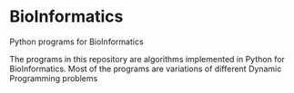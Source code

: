 # BioInformatics
Python programs for BioInformatics 


The programs in this repository are algorithms implemented in Python for BioInformatics.
Most of the programs are variations of different Dynamic Programming problems


